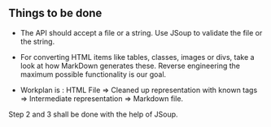 ## Things to be done 

- The API should accept a file or a string. Use JSoup to validate the file or the string.

-  For converting HTML items like tables, classes, images or divs, take a look at how MarkDown generates these. Reverse engineering the maximum possible functionality is our goal.

- Workplan is : HTML File => Cleaned up representation with known tags => Intermediate representation => Markdown file.

Step 2 and 3 shall be done with the help of  JSoup.

